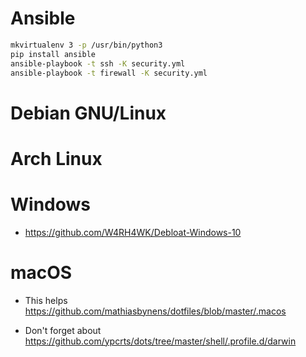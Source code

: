 # Ansible

```bash
mkvirtualenv 3 -p /usr/bin/python3
pip install ansible
ansible-playbook -t ssh -K security.yml
ansible-playbook -t firewall -K security.yml
```

# Debian GNU/Linux

# Arch Linux


# Windows

- https://github.com/W4RH4WK/Debloat-Windows-10

# macOS

- This helps
  https://github.com/mathiasbynens/dotfiles/blob/master/.macos

- Don't forget about
  https://github.com/ypcrts/dots/tree/master/shell/.profile.d/darwin
